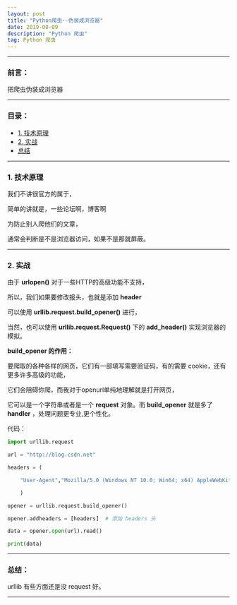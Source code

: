 ```yaml
---
layout: post
title: "Python爬虫--伪装成浏览器"
date: 2019-08-09
description: "Python 爬虫"
tag: Python 爬虫
---
```

---

### 前言：

把爬虫伪装成浏览器

---


### 目录：

* <a href="#a" target="_self">1. 技术原理</a>
* <a href="#b" target="_self">2. 实战</a>
* <a href="#zg" target="_self">总结</a>

-------


### <span id = "a">1. 技术原理</span>

我们不讲很官方的属于， <br>

简单的讲就是，一些论坛啊，博客啊 <br>

为防止别人爬他们的文章， <br>

通常会判断是不是浏览器访问，如果不是那就屏蔽。

-----


### <span id = "b">2. 实战</span>

由于 **urlopen()** 对于一些HTTP的高级功能不支持，<br>

所以，我们如果要修改报头，也就是添加 **header** <br>

可以使用 **urllib.request.build_opener()** 进行，<br>

当然，也可以使用 **urllib.request.Request()** 下的 **add_header()** 实现浏览器的模拟。 <br>

**build_opener 的作用：** <br>

要爬取的各种各样的网页，它们有一部填写需要验证码，有的需要 cookie，还有更多许多高级的功能，<br>

它们会阻碍你爬，而我对于openurl单纯地理解就是打开网页，<br>

它可以是一个字符串或者是一个 **request** 对象。而 **build_opener** 就是多了 **handler** ，处理问题更专业,更个性化。 <br>

代码： <br>

```python
import urllib.request

url = "http://blog.csdn.net"

headers = (

	"User-Agent","Mozilla/5.0 (Windows NT 10.0; Win64; x64) AppleWebKit/537.36 (KHTML, like Gecko) Chrome/76.0.3809.100 Safari/537.36"

	)

opener = urllib.request.build_opener()

opener.addheaders = [headers]  # 添加 headers 头

data = opener.open(url).read()

print(data)
```

-----


### <span id = "zg">总结：</span>

urllib 有些方面还是没 request 好。

--------
